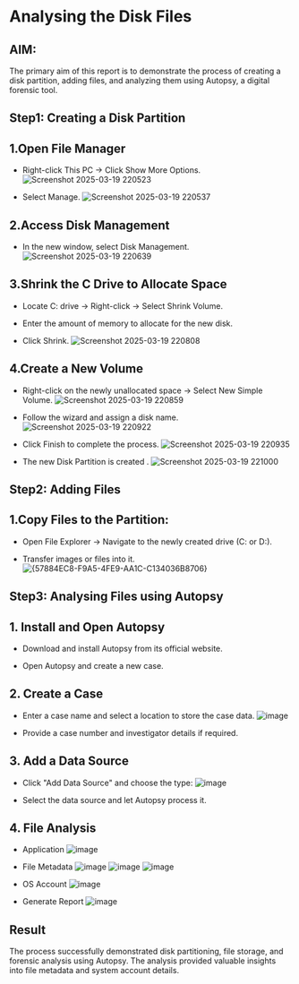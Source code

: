 # Analysing the Disk Files


## AIM:

The primary aim of this report is to demonstrate the process of creating a disk partition, adding files, and analyzing them using Autopsy, a digital forensic tool.

## Step1: Creating a Disk Partition
## 1.Open File Manager

- Right-click This PC → Click Show More Options.
  ![Screenshot 2025-03-19 220523](https://github.com/user-attachments/assets/8a7b99d9-bd5d-4b41-ad35-6d1301b5ff82)

- Select Manage.
  ![Screenshot 2025-03-19 220537](https://github.com/user-attachments/assets/df827a18-3894-4dbd-bbd3-a1b6eb8ae0b8)


## 2.Access Disk Management

- In the new window, select Disk Management.
  ![Screenshot 2025-03-19 220639](https://github.com/user-attachments/assets/9652e198-abd8-4f45-a689-a20f248bac2d)


## 3.Shrink the C Drive to Allocate Space

- Locate C: drive → Right-click → Select Shrink Volume.

- Enter the amount of memory to allocate for the new disk.

- Click Shrink.
  ![Screenshot 2025-03-19 220808](https://github.com/user-attachments/assets/6fdef27e-c4b2-43b6-b7e7-a280e377d7e7)


## 4.Create a New Volume

- Right-click on the newly unallocated space → Select New Simple Volume.
  ![Screenshot 2025-03-19 220859](https://github.com/user-attachments/assets/f6eb66bd-7167-4091-8504-5e859e6c995a)


- Follow the wizard and assign a disk name.
  ![Screenshot 2025-03-19 220922](https://github.com/user-attachments/assets/4fddc384-c0e2-4fe4-a268-f082a6c47389)


- Click Finish to complete the process.
  ![Screenshot 2025-03-19 220935](https://github.com/user-attachments/assets/f06a24e8-e373-4271-94bc-87cac73f6e27)
  
- The new Disk Partition is created .
  ![Screenshot 2025-03-19 221000](https://github.com/user-attachments/assets/9b603c47-c7da-4012-9b35-3953cfeea86c)

  
## Step2: Adding Files

## 1.Copy Files to the Partition:

- Open File Explorer → Navigate to the newly created drive (C: or D:).

- Transfer images or files into it.
![{57884EC8-F9A5-4FE9-AA1C-C134036B8706}](https://github.com/user-attachments/assets/043ad60d-9a3e-47b6-8819-14e71236ab1c)

## Step3: Analysing Files using Autopsy
## 1. Install and Open Autopsy
- Download and install Autopsy from its official website.

- Open Autopsy and create a new case.

## 2. Create a Case
- Enter a case name and select a location to store the case data.
  ![image](https://github.com/user-attachments/assets/d6f37baf-7bce-4abd-9281-cdb8f265c476)

- Provide a case number and investigator details if required.

## 3. Add a Data Source
- Click "Add Data Source" and choose the type:
  ![image](https://github.com/user-attachments/assets/a7721ece-2aee-4046-926e-e7437804758e)

- Select the data source and let Autopsy process it.

## 4. File Analysis
- Application 
![image](https://github.com/user-attachments/assets/031432bf-1463-4a2a-a17a-b86ad5555fe6)

- File Metadata
![image](https://github.com/user-attachments/assets/4ebf6962-582b-4f42-b826-55b8a97aadfc)
![image](https://github.com/user-attachments/assets/e7851df5-4008-4054-aad1-990d8eb16b92)
![image](https://github.com/user-attachments/assets/467db963-048a-4ea0-aef5-cb9da966e8e0)

- OS Account
![image](https://github.com/user-attachments/assets/30ee87a7-6d71-424c-9f16-0b101c78ff15)

- Generate Report
![image](https://github.com/user-attachments/assets/5381eefd-7391-4e3f-b117-7d9f58fb5dec)


## Result
The process successfully demonstrated disk partitioning, file storage, and forensic analysis using Autopsy. The analysis provided valuable insights into file metadata and system account details.







